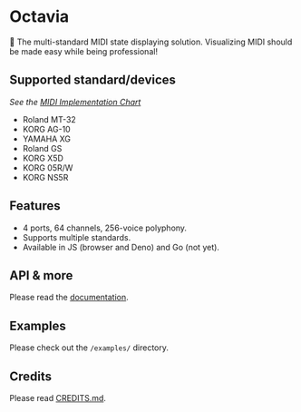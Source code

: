 # Octavia
🎻 The multi-standard MIDI state displaying solution. Visualizing MIDI should be made easy while being professional!

## Supported standard/devices
_See the [MIDI Implementation Chart](docs/IMPLEMENTATION.md)_
* Roland MT-32
* KORG AG-10
* YAMAHA XG
* Roland GS
* KORG X5D
* KORG 05R/W
* KORG NS5R

## Features
* 4 ports, 64 channels, 256-voice polyphony.
* Supports multiple standards.
* Available in JS (browser and Deno) and Go (not yet).

## API & more
Please read the [documentation](docs/README.md).

## Examples
Please check out the `/examples/` directory.

## Credits
Please read [CREDITS.md](CREDITS.md).
